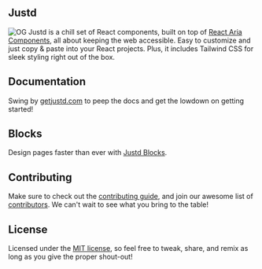 ## Justd

![OG](https://getjustd.com/opengraph-image.png?v=1)
Justd is a chill set of React components, built on top of [React Aria Components](https://react-spectrum.adobe.com/react-aria/getting-started.html?ref=getjustd.com), all about keeping the web accessible. Easy to customize and just copy & paste into your React projects. Plus, it includes Tailwind CSS for sleek styling right out of the box.


## Documentation
Swing by [getjustd.com](https://getjustd.com/docs/2.x/getting-started/introduction) to peep the docs and get the lowdown on getting started!

## Blocks
Design pages faster than ever with [Justd Blocks](https://blocks.getjustd.com).

## Contributing

Make sure to check out the [contributing guide](https://getjustd.com/docs/2.x/prologue/contribution-guide), and join our awesome list of [contributors](https://github.com/irsyadadl/d./graphs/contributors). We can't wait to see what you bring to the table!

## License
Licensed under the [MIT license](https://github.com/irsyadadl/d./blob/main/LICENSE), so feel free to tweak, share, and remix as long as you give the proper shout-out!

